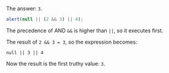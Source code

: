 The answer: `3`.

```js run
alert(null || (2 && 3) || 4);
```

The precedence of AND `&&` is higher than `||`, so it executes first.

The result of `2 && 3 = 3`, so the expression becomes:

```
null || 3 || 4
```

Now the result is the first truthy value: `3`.
